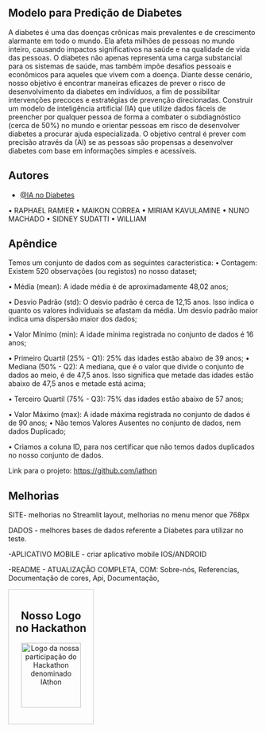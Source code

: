 ## Modelo para Predição de Diabetes

A diabetes é uma das doenças crônicas mais prevalentes e de crescimento alarmante em todo o mundo. Ela afeta milhões de pessoas no mundo inteiro, causando impactos significativos na saúde e na qualidade de vida das pessoas. O diabetes não apenas representa uma carga substancial para os sistemas de saúde, mas também impõe desafios pessoais e econômicos para aqueles que vivem com a doença.
Diante desse cenário, nosso objetivo é encontrar maneiras eficazes de prever o risco de desenvolvimento da diabetes em indivíduos, a fim de possibilitar intervenções precoces e estratégias de prevenção direcionadas.
Construir um modelo de inteligência artificial (IA) que utilize dados fáceis de preencher por qualquer pessoa de forma a combater o subdiagnóstico (cerca de 50%) no mundo e orientar pessoas em risco de desenvolver diabetes a procurar ajuda especializada. O objetivo central é prever com precisão através da (AI) se as pessoas são propensas a desenvolver diabetes com base em informações simples e acessíveis.

## Autores

- [@IA no Diabetes](https://iathon.github.io/iathon/)

•	RAPHAEL RAMIER
•	MAIKON CORREA
•	MIRIAM KAVULAMINE
•	NUNO MACHADO
•	SIDNEY SUDATTI
•	WILLIAM 


## Apêndice

Temos um conjunto de dados com as seguintes caracteristica:
•	Contagem: Existem 520 observações (ou registos) no nosso dataset;

•	Média (mean): A idade média é de aproximadamente 48,02 anos;

•	Desvio Padrão (std): O desvio padrão é cerca de 12,15 anos. Isso indica o quanto os valores individuais se afastam da média. Um desvio padrão maior indica uma dispersão maior dos dados;

•	Valor Mínimo (min): A idade mínima registrada no conjunto de dados é 16 anos;

•	Primeiro Quartil (25% - Q1): 25% das idades estão abaixo de 39 anos;
•	Mediana (50% - Q2): A mediana, que é o valor que divide o conjunto de dados ao meio, é de 47,5 anos. Isso significa que metade das idades estão abaixo de 47,5 anos e metade está acima;

•	Terceiro Quartil (75% - Q3): 75% das idades estão abaixo de 57 anos;

•	Valor Máximo (max): A idade máxima registrada no conjunto de dados é de 90 anos;
•	Não temos Valores Ausentes no conjunto de dados, nem dados Duplicado;

•	Criamos a coluna ID, para nos certificar que não temos dados duplicados no nosso conjunto de dados.
<!-- 
## Documentação de cores

| Cor               | Hexadecimal                                                |
| ----------------- | ---------------------------------------------------------------- |
| Cor exemplo       | ![#0a192f](https://via.placeholder.com/10/0a192f?text=+) #0a192f |
| Cor exemplo       | ![#f8f8f8](https://via.placeholder.com/10/f8f8f8?text=+) #f8f8f8 |
| Cor exemplo       | ![#00b48a](https://via.placeholder.com/10/00b48a?text=+) #00b48a |
| Cor exemplo       | ![#00d1a0](https://via.placeholder.com/10/00b48a?text=+) #00d1a0 |



<!-- ## Contribuindo

Contribuições são sempre bem-vindas!

## Funcionalidades

- Multiplataforma


<!-- ## Documentação

[Documentação](https://link-da-documentação)


## FAQ

#### Questão 1

Resposta 1

#### Questão 2

Resposta 2


## Variáveis de Ambiente

Para rodar esse projeto, você vai precisar adicionar as seguintes variáveis de ambiente no seu...



## Referência

## Etiquetas

<!-- 
## 🚀 Sobre-nós
 -->

Link para o projeto: https://github.com/iathon 
## Melhorias

SITE- melhorias no Streamlit layout, melhorias no menu menor que 768px

DADOS - melhores bases de dados referente a Diabetes para utilizar no teste.

-APLICATIVO MOBILE - criar aplicativo mobile IOS/ANDROID

-README - ATUALIZAÇÃO COMPLETA, COM: Sobre-nós, Referencias, Documentação de cores, Api, Documentação, 

<div style="text-align:center; width: 150px; height: 250px; border: 1px solid #ccc; padding: 10px;">
<h2>Nosso Logo no Hackathon</h2>
<img src="./src/images/logo.png" width="120" height="130" alt="Logo da nossa participação do Hackathon denominado IAthon">
</div>





